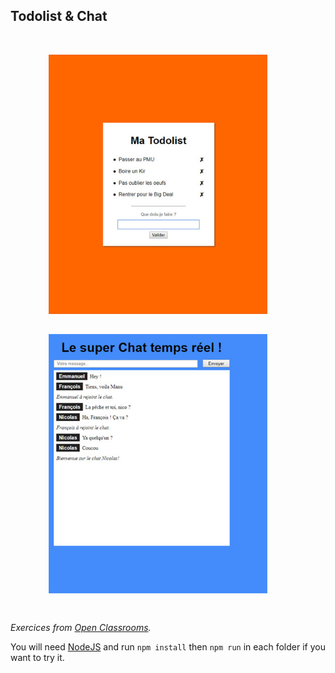 ## Todolist & Chat

<br />

<p align=center>
  <img align="center" src="todoList/demo.jpg" width="350" style="margin: 0 2rem 2rem 0;">
  <img align="center" src="liveChat/demo.jpg" width="350" style="margin: 0 2rem 2rem 0;">
</p>



_Exercices from [Open Classrooms](https://openclassrooms.com/courses/des-applications-ultra-rapides-avec-node-js)._

You will need [NodeJS](https://nodejs.org/en/) and run <code>npm install</code> then <code>npm run</code> in each folder if you want to try it.
